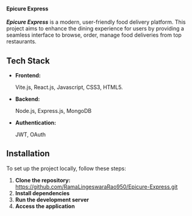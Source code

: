 #### Epicure Express

*********Epicure Express********* is a modern, user-friendly food delivery platform. This project aims to enhance the dining experience for users by providing a seamless interface to browse, order, manage food deliveries from top restaurants.

## Tech Stack
- **Frontend:** 

  Vite.js, React.js, Javascript, CSS3, HTML5.
  
- **Backend:**

  Node.js, Express.js, MongoDB
  
- **Authentication:**

  JWT, OAuth

## Installation
To set up the project locally, follow these steps:
1. **Clone the repository:**  https://github.com/RamaLingeswaraRao950/Epicure-Express.git
2. **Install dependencies**
3. **Run the development server**
4. **Access the application**
